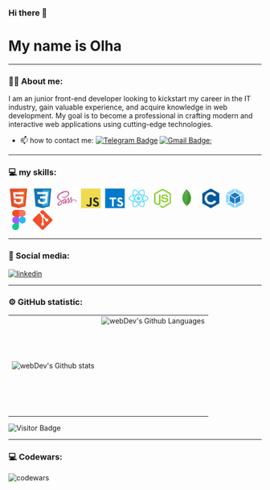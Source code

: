 ### Hi there 👋
# My name is Olha

---

### :man_technologist: About me:
I am an junior front-end developer looking to kickstart my career in the IT industry, gain valuable experience, and acquire knowledge in web development. My goal is to become a professional in crafting modern and interactive web applications using cutting-edge technologies.

- :mailbox: how to contact me: [![Telegram Badge](https://img.shields.io/badge/-PopovaOlha-blue?style=flat&logo=Telegram&logoColor=white)](https://t.me/Popovaolga719) [![Gmail Badge](https://img.shields.io/badge/-Gmail-red?style=flat&logo=Gmail&logoColor=white)](mailto:popovaolga719@gmail.com@gmail.com);

---

### 💻 my skills:

<div>
  <img src="https://github.com/devicons/devicon/blob/master/icons/html5/html5-original.svg" title="html5" alt="html5" width="40" height="40"/>&nbsp
  <img src="https://github.com/devicons/devicon/blob/master/icons/css3/css3-original.svg" title="css" alt="css" width="40" height="40"/>&nbsp
  <img src="https://github.com/devicons/devicon/blob/master/icons/sass/sass-original.svg" title="sass/scss" alt="sass/scss" width="40" height="40"/>&nbsp;
  <img src="https://github.com/devicons/devicon/blob/master/icons/javascript/javascript-original.svg" title="javascript" alt="javascript" width="40" height="40"/>&nbsp
  <img src="https://github.com/devicons/devicon/blob/master/icons/typescript/typescript-original.svg" title="typescript" alt="typescript" width="40" height="40"/>&nbsp
  <img src="https://github.com/devicons/devicon/blob/master/icons/react/react-original.svg" title="reactjs" alt="reactjs" width="40" height="40"/>&nbsp
  <img src="https://github.com/devicons/devicon/blob/master/icons/nodejs/nodejs-original.svg" title="nodejs" alt="nodejs" width="40" height="40"/>&nbsp
  <img src="https://github.com/devicons/devicon/blob/master/icons/mongodb/mongodb-original.svg" title="mongodb" alt="mongodb" width="40" height="40"/>&nbsp;
  <img src="https://github.com/devicons/devicon/blob/master/icons/c/c-plain.svg" title="C" alt="C" width="40" height="40"/>&nbsp;
  <img src="https://github.com/devicons/devicon/blob/master/icons/webpack/webpack-original.svg" title="webpack" alt="webpack" width="40" height="40"/>&nbsp;
  <img src="https://github.com/devicons/devicon/blob/master/icons/figma/figma-original.svg" title="figma" alt="figma" width="40" height="40"/>&nbsp;
  <img src="https://github.com/devicons/devicon/blob/master/icons/git/git-original.svg" title="git" alt="git" width="40" height="40"/>&nbsp
  <!-- <img src="https://github.com/devicons/devicon/blob/master/icons/redux/redux-original.svg" title="redux" alt="redux" width="40" height="40"/>&nbsp; -->
</div>

---

### 🤝 Social media:

  <div id="badges">
    <a href="https://www.linkedin.com/in/olha-popova-%F0%9F%87%BA%F0%9F%87%A6-8235851b3/" target="_blank">
      <img src="https://cdn-icons-png.flaticon.com/512/2504/2504799.png" width="40" height="40" alt="linkedin" />
    </a>
    <!-- <a href="https://www.facebook.com/profile.php?id=100012228370356" target="_blank">
      <img src="![image](https://github.com/PopovaOlha/PopovaOlha/assets/111237128/3bc191ad-1336-4827-9bcb-0e7f2ee38fe5)
" width="40" height="40" alt="Facebook" />
    </a>
    <a href="https://www.instagram.com/_olha_popova/" target="_blank">
      <img src="![image](https://github.com/PopovaOlha/PopovaOlha/assets/111237128/bf0eadca-a4fb-4430-a4fd-21284444ed9a)
" width="40" height="40" alt="Instagram"/>
    </a> -->
  </div>

  ---

  ### ⚙️ GitHub statistic:

<table>
  <tr>
    <td>
      <img align="left" src="http://github-readme-streak-stats.herokuapp.com?user=PopovaOlha&theme=dark&background=000000" alt="webDev's Github stats" />
    </td>
    <td>
      <img height="195px" align="right" alt="webDev's Github Languages" src="https://github-readme-stats-sigma-five.vercel.app/api/top-langs/?username=PopovaOlha&layout=compact&theme=vision-friendly-dark" />
    </td>
  </tr>
</table>

![Visitor Badge](https://visitor-badge.laobi.icu/badge?page_id=popovaolha)

  ---

  ### 💻 Codewars:

![codewars](https://www.codewars.com/users/rsschool_55c81bf85cf2424d/badges/large)

